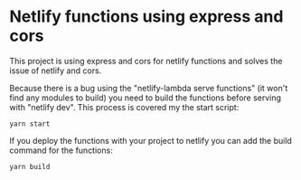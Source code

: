 # Netlify functions using express and cors

This project is using express and cors for netlify functions and solves the issue of netlify and cors. 

Because there is a bug using the "netlify-lambda serve functions" (it won't find any modules to build) you need to build the functions before serving with "netlify dev".
This process is covered my the start script:

```
yarn start
```

If you deploy the functions with your project to netlify you can add the build command for the functions:

```
yarn build
```
